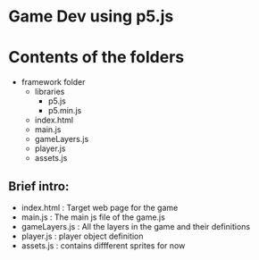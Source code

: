 # Game Dev using p5.js

# Contents of the folders

- framework folder
  - libraries
    - p5.js
    - p5.min.js
  - index.html
  - main.js
  - gameLayers.js
  - player.js
  - assets.js

## Brief intro:

- index.html : Target web page for the game
- main.js : The main js file of the game.js
- gameLayers.js : All the layers in the game and their definitions
- player.js : player object definition
- assets.js : contains diffferent sprites for now
